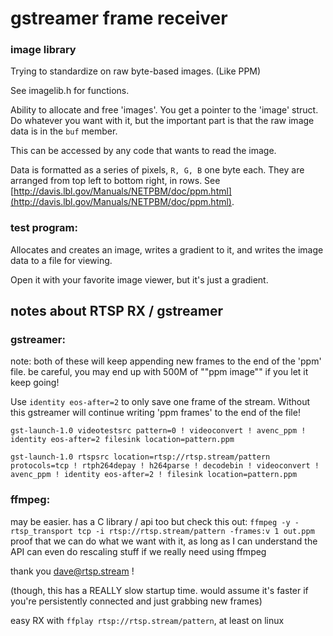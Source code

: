 # gstreamer frame receiver

### image library
Trying to standardize on raw byte-based images. (Like PPM)

See imagelib.h for functions.

Ability to allocate and free 'images'. You get a pointer to the
'image' struct. Do whatever you want with it, but the important
part is that the raw image data is in the `buf` member.

This can be accessed by any code that wants to read the image.

Data is formatted as a series of pixels, `R, G, B` one byte each.
They are arranged from top left to bottom right, in rows.
See
[http://davis.lbl.gov/Manuals/NETPBM/doc/ppm.html](http://davis.lbl.gov/Manuals/NETPBM/doc/ppm.html).


### test program:
Allocates and creates an image, writes a gradient to it, and
writes the image data to a file for viewing.

Open it with your favorite image viewer, but it's just a gradient.

## notes about RTSP RX / gstreamer
### gstreamer:
note: both of these will keep appending new frames to the end of the 'ppm' file.
be careful, you may end up with 500M of ""ppm image"" if you let it keep going!

Use `identity eos-after=2` to only save one frame of the stream. Without this
gstreamer will continue writing 'ppm frames' to the end of the file!

`gst-launch-1.0 videotestsrc pattern=0 ! videoconvert ! avenc_ppm ! identity
eos-after=2 filesink location=pattern.ppm`


`gst-launch-1.0 rtspsrc location=rtsp://rtsp.stream/pattern protocols=tcp !
rtph264depay ! h264parse ! decodebin ! videoconvert ! avenc_ppm ! identity
eos-after=2 ! filesink location=pattern.ppm`

### ffmpeg:
may be easier. has a C library / api too but check this out:
`ffmpeg -y -rtsp_transport tcp -i rtsp://rtsp.stream/pattern -frames:v 1 out.ppm`
proof that we can do what we want with it, as long as I can understand the API
can even do rescaling stuff if we really need using ffmpeg

thank you dave@rtsp.stream !

(though, this has a REALLY slow startup time. would assume it's faster if
you're persistently connected and just grabbing new frames)

easy RX with `ffplay rtsp://rtsp.stream/pattern`, at least on linux
